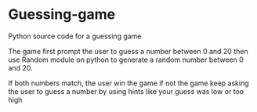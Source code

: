 # Guessing-game
Python source code for a guessing game

The game first prompt the user to guess a number between 0 and 20
then use Random module on python to generate a random number between 0 and 20. 

If both numbers match, the user win the game
if not the game keep asking the user to guess a number by using hints like your guess was low or too high
